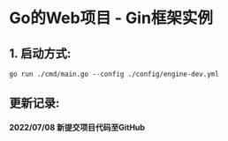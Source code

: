 # Go的Web项目 - Gin框架实例

## 1. 启动方式:

    go run ./cmd/main.go --config ./config/engine-dev.yml


## 更新记录:

#### 2022/07/08 新提交项目代码至GitHub
